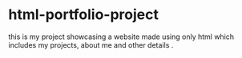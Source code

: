 # html-portfolio-project
this is my project showcasing a website  made using only html which includes my projects, about me and other details .
